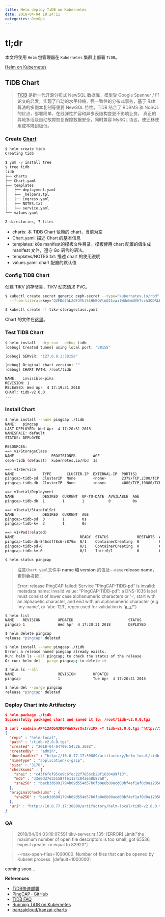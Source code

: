 ```yaml
---
title: Helm deploy TiDB on Kubernetes
date: 2018-04-04 18:24:11
categories: DevOps
---
```

# tl;dr
 
本文将使用 `Helm` 包管理器在 `Kubernetes` 集群上部署 `TiDB`。

[Helm on Kubernetes](https://acquaai.github.io/2018/04/02/helm/)

## TiDB Chart

> [TiDB](https://pingcap.com) 是新一代开源分布式 NewSQL 数据库，模型受 Google Spanner / F1 论文的启发，实现了自动的水平伸缩，强一致性的分布式事务，基于 Raft 算法的多副本复制等重要 NewSQL 特性。TiDB 结合了 RDBMS 和 NoSQL 的优点，部署简单，在线弹性扩容和异步表结构变更不影响业务， 真正的异地多活及自动故障恢复保障数据安全，同时兼容 MySQL 协议，使迁移使用成本降到极低。

<!-- more -->

### Create [Chart](https://docs.helm.sh/developing_charts/#charts)

```bash
$ helm create tidb
Creating tidb

$ yum -y install tree
$ tree tidb
tidb
├── charts
├── Chart.yaml
├── templates
│   ├── deployment.yaml
│   ├── _helpers.tpl
│   ├── ingress.yaml
│   ├── NOTES.txt
│   └── service.yaml
└── values.yaml

2 directories, 7 files
```

+ charts: 本 TiDB Chart 依赖的 chart，当前为空
+ Chart.yaml: 描述 Chart 的基本信息
+ templates: k8s manifest的模板文件目录。模板使用 chart 配置的值生成 manifest 文件，遵守 Go 语言的语法。
+ templates/NOTES.txt: 描述 chart 的使用说明
+ values.yaml: chart 配置的默认值

### Config TiDB Chart

创建 TiKV 的存储类，TiKV 动态请求 PVC。

```bash
$ kubectl create secret generic ceph-secret --type="kubernetes.io/rbd" \
  --from-literal=key='QVFDd2hLZGFJYktSSHhBQVlmQ21vaitWUnNmUVhTczA3ODRLb3c9PQ=='

$ kubectl create -f tikv-storageclass.yaml  
```

Chart 的文件在[这里](https://github.com/acquaai/charts/tree/master/incubator/tidb)。

### Test TiDB Chart

```bash
$ helm install --dry-run --debug tidb
[debug] Created tunnel using local port: '38158'

[debug] SERVER: "127.0.0.1:38158"

[debug] Original chart version: ""
[debug] CHART PATH: /root/tidb

NAME:   invisible-pika
REVISION: 1
RELEASED: Wed Apr  4 17:19:31 2018
CHART: tidb-v2.0.0
...
```

### Install Chart

```bash
$ helm install --name pingcap ./tidb
NAME:   pingcap
LAST DEPLOYED: Wed Apr  4 17:20:31 2018
NAMESPACE: default
STATUS: DEPLOYED

RESOURCES:
==> v1/StorageClass
NAME                 PROVISIONER        AGE
ceph-tidb (default)  kubernetes.io/rbd  1s

==> v1/Service
NAME             TYPE       CLUSTER-IP  EXTERNAL-IP  PORT(S)             AGE
pingcap-tidb-pd  ClusterIP  None        <none>       2379/TCP,2380/TCP   1s
pingcap-tidb-db  ClusterIP  None        <none>       4000/TCP,10080/TCP  1s

==> v1beta1/Deployment
NAME             DESIRED  CURRENT  UP-TO-DATE  AVAILABLE  AGE
pingcap-tidb-db  1        1        1           0          0s

==> v1beta1/StatefulSet
NAME             DESIRED  CURRENT  AGE
pingcap-tidb-pd  3        1        0s
pingcap-tidb-kv  3        1        0s

==> v1/Pod(related)
NAME                              READY  STATUS             RESTARTS  AGE
pingcap-tidb-db-846cdff8c6-z879m  0/1    ContainerCreating  0         0s
pingcap-tidb-pd-0                 0/1    ContainerCreating  0         0s
pingcap-tidb-kv-0                 0/1    Init:0/1           0         0s

$ helm status pingcap
```

> 注意`Chart.yaml`文件中 **name 和 version** 的值及`--name` **release name**，否则会报错：
> 
> Error: release PingCAP failed: Service "PingCAP-TiDB-pd" is invalid: metadata.name: Invalid value: "PingCAP-TiDB-pd": a DNS-1035 label must consist of lower case alphanumeric characters or '-', start with an alphabetic character, and end with an alphanumeric character (e.g. 'my-name',  or 'abc-123', regex used for validation is '[a-z]([-a-z0-9]*[a-z0-9])?')
> 

```bash
$ helm list
NAME    REVISION        UPDATED                         STATUS          CHART           NAMESPACE
pingcap 1               Wed Apr  4 17:20:31 2018        DEPLOYED        tidb-v2.0.0     default

$ helm delete pingcap
release "pingcap" deleted
```

```bash
$ helm install --name pingcap ./tidb
Error: a release named pingcap already exists.
Run: helm ls --all pingcap; to check the status of the release
Or run: helm del --purge pingcap; to delete it

$ helm ls --all
NAME                    REVISION        UPDATED                         STATUS  CHART                   NAMESPACE
pingcap                 1               Tue Apr  4 17:20:31 2018        DELETED tidb-v2.0.0             default  

$ helm del --purge pingcap
release "pingcap" deleted
```

### Deploy Chart into Artifactory

```json
$ helm package ./tidb
Successfully packaged chart and saved it to: /root/tidb-v2.0.0.tgz

$ curl -uadmin:AP412AQbN3DGPWuWXvrXvJrvzPX -T tidb-v2.0.0.tgz "http://10.0.77.17:30809/artifactory/helm-virtual/tidb-v2.0.0.tgz"
{
  "repo" : "helm-local",
  "path" : "/tidb-v2.0.0.tgz",
  "created" : "2018-04-04T09:54:26.368Z",
  "createdBy" : "admin",
  "downloadUri" : "http://10.0.77.17:30809/artifactory/helm-local/tidb-v2.0.0.tgz",
  "mimeType" : "application/x-gzip",
  "size" : "3176",
  "checksums" : {
    "sha1" : "c43f6fef95ce9c6fec22f7856cb28f1630499f13",
    "md5" : "33e0d37e351587f61124c04aeb8b87a0",
    "sha256" : "bacb3d6001794b09d554d57b6fb0e8b00acd00bf4ef1af0d0a120583dd9c4704"
  },
  "originalChecksums" : {
    "sha256" : "bacb3d6001794b09d554d57b6fb0e8b00acd00bf4ef1af0d0a120583dd9c4704"
  },
  "uri" : "http://10.0.77.17:30809/artifactory/helm-local/tidb-v2.0.0.tgz"
}
```

### QA

> 2018/04/04 03:10:07.591 tikv-server.rs:135: [ERROR] Limit("the maximum number of open file descriptors is too small, got 65536, expect greater or equal to 82920")

> --max-open-files=1000000: Number of files that can be opened by Kubelet process. [default=1000000]

coming soon...


**References**

+ [TiDB快速部署](https://pingcap.com/docs-cn/op-guide/docker-compose/#自定义集群)
+ [PingCAP ∙ GitHub](https://github.com/pingcap)
+ [TiDB FAQ](https://github.com/pingcap/docs/blob/master/FAQ.md)
+ [Running TiDB on Kubernetes](https://banzaicloud.com/blog/tidb-kubernetes/)
+ [banzaicloud/banzai-charts](https://github.com/banzaicloud/banzai-charts/tree/master/incubator/tidb)
